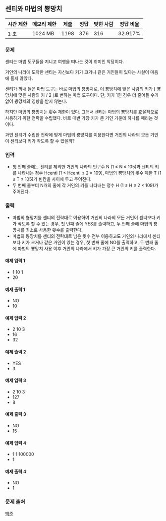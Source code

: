 ## 센티와 마법의 뿅망치
 
|시간 제한|	메모리 제한|	제출|	정답|	맞힌 사람|	정답 비율|
|---|---|---|---|---|---|
|1 초|	1024 MB|	1198|	376|	316|	32.917%|

### 문제
센티는 마법 도구들을 지니고 여행을 떠나는 것이 취미인 악당이다.

거인의 나라에 도착한 센티는 자신보다 키가 크거나 같은 거인들이 있다는 사실이 마음에 들지 않았다.

센티가 꺼내 들은 마법 도구는 바로 마법의 뿅망치로, 이 뿅망치에 맞은 사람의 키가 ⌊ 뿅망치에 맞은 사람의 키 / 2 ⌋로 변하는 마법 도구이다. 단, 키가 1인 경우 더 줄어들 수가 없어 뿅망치의 영향을 받지 않는다.

하지만 마법의 뿅망치는 횟수 제한이 있다. 그래서 센티는 마법의 뿅망치를 효율적으로 사용하기 위한 전략을 수립했다. 바로 매번 가장 키가 큰 거인 가운데 하나를 때리는 것이다.

과연 센티가 수립한 전략에 맞게 마법의 뿅망치를 이용한다면 거인의 나라의 모든 거인이 센티보다 키가 작도록 할 수 있을까?

### 입력
- 첫 번째 줄에는 센티를 제외한 거인의 나라의 인구수 N (1 ≤ N ≤ 105)과 센티의 키를 나타내는 정수 Hcenti (1 ≤ Hcenti ≤ 2 × 109), 마법의 뿅망치의 횟수 제한 T (1 ≤ T ≤ 105)가 빈칸을 사이에 두고 주어진다. 
- 두 번째 줄부터 N개의 줄에 각 거인의 키를 나타내는 정수 H (1 ≤ H ≤ 2 × 109)가 주어진다.

### 출력
- 마법의 뿅망치를 센티의 전략대로 이용하여 거인의 나라의 모든 거인이 센티보다 키가 작도록 할 수 있는 경우, 첫 번째 줄에 YES를 출력하고, 두 번째 줄에 마법의 뿅망치를 최소로 사용한 횟수를 출력한다.
- 마법의 뿅망치를 센티의 전략대로 남은 횟수 전부 이용하고도 거인의 나라에서 센티보다 키가 크거나 같은 거인이 있는 경우, 첫 번째 줄에 NO를 출력하고, 두 번째 줄에 마법의 뿅망치 사용 이후 거인의 나라에서 키가 가장 큰 거인의 키를 출력한다.

#### 예제 입력 1 
- 1 10 1
- 20
#### 예제 출력 1 
- NO
- 10
#### 예제 입력 2 
- 2 10 3
- 16
- 32
#### 예제 출력 2 
- YES
- 3
#### 예제 입력 3 
- 2 10 3
- 127
- 8
#### 예제 출력 3 
- NO
- 15
#### 예제 입력 4 
- 1 1 100000
- 1
#### 예제 출력 4 
- NO
- 1

### 문제 출처
[백준](https://www.acmicpc.net/problem/19638)